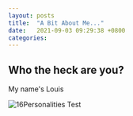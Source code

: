 ```yaml
---
layout: posts
title:  "A Bit About Me..."
date:   2021-09-03 09:29:38 +0800
categories: 
---
```

## Who the heck are you?
My name's Louis

![16Personalities Test](/media/personalitytest16.png)
